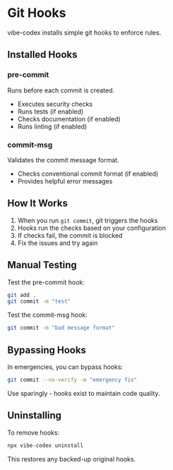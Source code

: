 # Git Hooks

vibe-codex installs simple git hooks to enforce rules.

## Installed Hooks

### pre-commit
Runs before each commit is created.
- Executes security checks
- Runs tests (if enabled)
- Checks documentation (if enabled)
- Runs linting (if enabled)

### commit-msg
Validates the commit message format.
- Checks conventional commit format (if enabled)
- Provides helpful error messages

## How It Works

1. When you run `git commit`, git triggers the hooks
2. Hooks run the checks based on your configuration
3. If checks fail, the commit is blocked
4. Fix the issues and try again

## Manual Testing

Test the pre-commit hook:
```bash
git add .
git commit -m "test"
```

Test the commit-msg hook:
```bash
git commit -m "bad message format"
```

## Bypassing Hooks

In emergencies, you can bypass hooks:
```bash
git commit --no-verify -m "emergency fix"
```

Use sparingly - hooks exist to maintain code quality.

## Uninstalling

To remove hooks:
```bash
npx vibe-codex uninstall
```

This restores any backed-up original hooks.